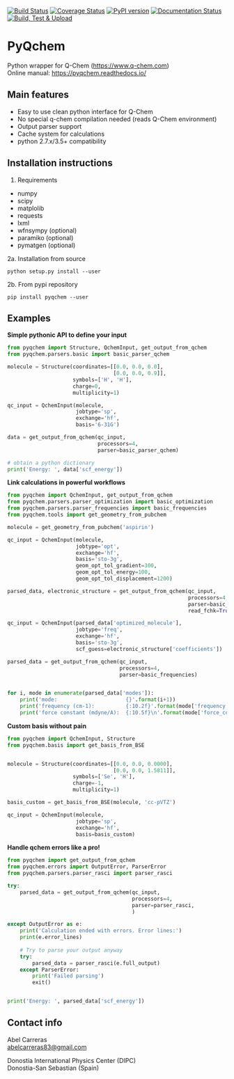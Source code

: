 [![Build Status](https://travis-ci.com/abelcarreras/PyQchem.svg?branch=master)](https://app.travis-ci.com/github/abelcarreras/PyQchem)
[![Coverage Status](https://coveralls.io/repos/github/abelcarreras/PyQchem/badge.svg?branch=master)](https://coveralls.io/github/abelcarreras/PyQchem?branch=master)
[![PyPI version](https://badge.fury.io/py/pyqchem.svg)](https://badge.fury.io/py/pyqchem)
[![Documentation Status](https://readthedocs.org/projects/pyqchem/badge/?version=master)](https://pyqchem.readthedocs.io/en/master/?badge=master)
[![Build, Test & Upload](https://github.com/abelcarreras/PyQchem/actions/workflows/test-publish.yaml/badge.svg)](https://github.com/abelcarreras/PyQchem/actions/workflows/test-publish.yaml)

PyQchem
=======
Python wrapper for Q-Chem (https://www.q-chem.com)  
Online manual: https://pyqchem.readthedocs.io/

Main features
-------------
- Easy to use clean python interface for Q-Chem
- No special q-chem compilation needed (reads Q-Chem environment)
- Output parser support
- Cache system for calculations
- python 2.7.x/3.5+ compatibility

Installation instructions
-------------------------
1. Requirements

- numpy
- scipy
- matplolib
- requests
- lxml
- wfnsympy (optional)
- paramiko (optional)
- pymatgen (optional)

2a. Installation from source

```shell
python setup.py install --user
```

2b. From pypi repository 
```shell
pip install pyqchem --user
```

Examples 
--------
**Simple pythonic API to define your input**

```python
from pyqchem import Structure, QchemInput, get_output_from_qchem
from pyqchem.parsers.basic import basic_parser_qchem

molecule = Structure(coordinates=[[0.0, 0.0, 0.0],
                                  [0.0, 0.0, 0.9]],
                     symbols=['H', 'H'],
                     charge=0,
                     multiplicity=1)

qc_input = QchemInput(molecule,
                      jobtype='sp',
                      exchange='hf',
                      basis='6-31G')

data = get_output_from_qchem(qc_input,
                             processors=4,
                             parser=basic_parser_qchem)

# obtain a python dictionary
print('Energy: ', data['scf_energy'])
```

**Link calculations in powerful workflows**

```python
from pyqchem import QchemInput, get_output_from_qchem
from pyqchem.parsers.parser_optimization import basic_optimization
from pyqchem.parsers.parser_frequencies import basic_frequencies
from pyqchem.tools import get_geometry_from_pubchem

molecule = get_geometry_from_pubchem('aspirin')

qc_input = QchemInput(molecule,
                      jobtype='opt',
                      exchange='hf',
                      basis='sto-3g',
                      geom_opt_tol_gradient=300,
                      geom_opt_tol_energy=100,
                      geom_opt_tol_displacement=1200)

parsed_data, electronic_structure = get_output_from_qchem(qc_input,
                                                          processors=4,
                                                          parser=basic_optimization,
                                                          read_fchk=True)

qc_input = QchemInput(parsed_data['optimized_molecule'],
                      jobtype='freq',
                      exchange='hf',
                      basis='sto-3g',
                      scf_guess=electronic_structure['coefficients'])

parsed_data = get_output_from_qchem(qc_input,
                                    processors=4,
                                    parser=basic_frequencies)


for i, mode in enumerate(parsed_data['modes']):
    print('mode:                      {}'.format(i+1))
    print('frequency (cm-1):          {:10.2f}'.format(mode['frequency']))
    print('force constant (mdyne/A):  {:10.5f}\n'.format(mode['force_constant']))

```
**Custom basis without pain**

```python
from pyqchem import QchemInput, Structure
from pyqchem.basis import get_basis_from_BSE


molecule = Structure(coordinates=[[0.0, 0.0, 0.0000],
                                  [0.0, 0.0, 1.5811]],
                     symbols=['Se', 'H'],
                     charge=-1,
                     multiplicity=1)

basis_custom = get_basis_from_BSE(molecule, 'cc-pVTZ')

qc_input = QchemInput(molecule,
                      jobtype='sp',
                      exchange='hf',
                      basis=basis_custom)

```

**Handle qchem errors like a pro!**


```python
from pyqchem import get_output_from_qchem
from pyqchem.errors import OutputError, ParserError
from pyqchem.parsers.parser_rasci import parser_rasci

try:
    parsed_data = get_output_from_qchem(qc_input,
                                        processors=4,
                                        parser=parser_rasci,
                                        )

except OutputError as e:
    print('Calculation ended with errors. Error lines:')
    print(e.error_lines)
    
    # Try to parse your output anyway
    try: 
        parsed_data = parser_rasci(e.full_output)
    except ParserError:
        print('Failed parsing')
        exit()


print('Energy: ', parsed_data['scf_energy'])
```

Contact info
------------
Abel Carreras  
abelcarreras83@gmail.com

Donostia International Physics Center (DIPC)  
Donostia-San Sebastian (Spain)